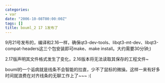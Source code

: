 ```yaml
---
categories:
- var
date: "2006-10-08T00:00:00Z"
tags: []
title: bouml_2 17 1发布了
---
```


9月21号发布的，编译和2.16一样，确保qt3-dev-tools、libqt3-mt-dev、libqt3-compat-headers这三个包安装即可make、make install。大约需要30分钟;)

2.17版声明其文件格式发生了变化，2.16版本将无法读取其保存的工程文件~

bouml的一个诟病就是线条不会智能的拉直，少不了鼠标的微操。这样一来有好多时间就浪费在对齐线条的无聊工作上了\~\~\~ :(
